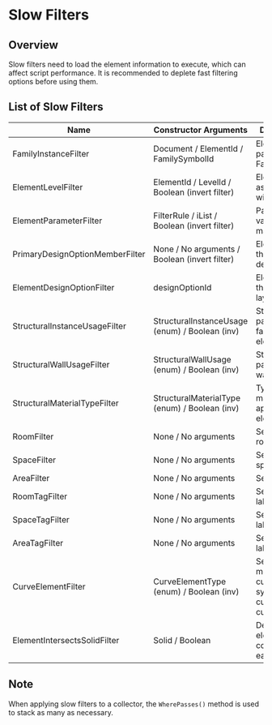 # Slow Filters

## Overview
Slow filters need to load the element information to execute, which can affect script performance. It is recommended to deplete fast filtering options before using them.

## List of Slow Filters
| Name                          | Constructor Arguments                         | Description                               |
|-------------------------------|-----------------------------------------------|-------------------------------------------|
| FamilyInstanceFilter          | Document / ElementId / FamilySymbolId         | Elements of a particular FamilySymbol     |
| ElementLevelFilter            | ElementId / LevelId / Boolean (invert filter) | Elements associated with a level          |
| ElementParameterFilter        | FilterRule / iList / Boolean (invert filter)  | Parameter value matching                  |
| PrimaryDesignOptionMemberFilter| None / No arguments / Boolean (invert filter)| Elements of the main design option        |
| ElementDesignOptionFilter     | designOptionId                                | Elements of the active layout option      |
| StructuralInstanceUsageFilter | StructuralInstanceUsage (enum) / Boolean (inv)| Structural use parameter for family elements|
| StructuralWallUsageFilter     | StructuralWallUsage (enum) / Boolean (inv)    | Structural use parameter for walls        |
| StructuralMaterialTypeFilter  | StructuralMaterialType (enum) / Boolean (inv) | Type of material applied to elements      |
| RoomFilter                    | None / No arguments                           | Search for rooms                          |
| SpaceFilter                   | None / No arguments                           | Search spaces                             |
| AreaFilter                    | None / No arguments                           | Search areas                              |
| RoomTagFilter                 | None / No arguments                           | Search room labels                        |
| SpaceTagFilter                | None / No arguments                           | Search space labels                       |
| AreaTagFilter                 | None / No arguments                           | Search area labels                        |
| CurveElementFilter            | CurveElementType (enum) / Boolean (inv)       | Searches for model curves, symbolic curves, detail curves, etc.|
| ElementIntersectsSolidFilter  | Solid / Boolean                               | Detects elements that collide with each other|

## Note
When applying slow filters to a collector, the `WherePasses()` method is used to stack as many as necessary.
